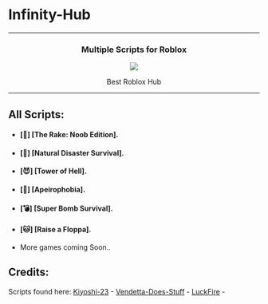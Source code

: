 # Infinity-Hub
---

<h3 align="center">Multiple Scripts for Roblox</h3>

<p align="center">
  <a href="https://discord.gg/eWXxNYZd5p" alt="Tips, Discussion & Support Server">
    <img src="https://img.shields.io/discord/836621542917275668?color=7289DA&labelColor=4a64bd&logo=discord&logoColor=white&style=for-the-badge"/></a>
  </p>
</p>
<p align="center"> Best Roblox Hub </p>

---

## All Scripts:
 
- #### [👻] **[The Rake: Noob Edition].**

- #### [🌊] **[Natural Disaster Survival].**

- #### [😈] **[Tower of Hell].**

- #### [🚪] **[Apeirophobia].**

- #### [💣] **[Super Bomb Survival].**

- #### [🐱] **[Raise a Floppa].**

- More games coming Soon..


## Credits:

Scripts found here:
[Kiyoshi-23](https://github.com/Kiyoshi-23/BD-Custom-CSS "Kiyoshi-23") - 
[Vendetta-Does-Stuff](https://github.com/Vendetta-Does-Stuff/Custom-BetterDiscord-CSS "Vendetta-Does-Stuff") - 
[LuckFire](https://github.com/Discord-Theme-Addons/snippets "Vendetta-Does-Stuff") -
